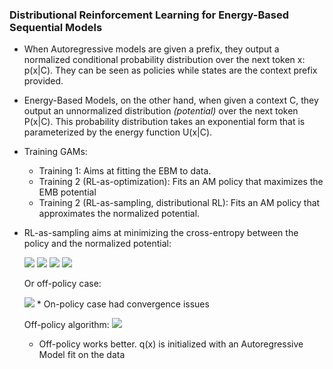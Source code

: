 
### Distributional Reinforcement Learning for Energy-Based Sequential Models


* When Autoregressive models are given a prefix, they output a normalized conditional probability distribution over the next token x: p(x|C). They can be seen as policies while states are the context prefix provided. 
* Energy-Based Models, on the other hand, when given a context C, they output an unnormalized distribution _(potential)_ over the next token P(x|C). This probability distribution takes an exponential form that is parameterized by the energy function U(x|C).
* Training GAMs:
    * Training 1: Aims at fitting the EBM to data.
    * Training 2 (RL-as-optimization): Fits an AM policy that maximizes the EMB potential
    * Training 2 (RL-as-sampling, distributional RL): Fits  an AM policy that approximates the normalized potential. 
* RL-as-sampling aims at minimizing the cross-entropy between the policy and the normalized potential:


   <img src="https://render.githubusercontent.com/render/math?math=\nabla\theta CE(p, \pi_{\theta}) = - \sum_x{p(x) \nabla_\theta log \pi_{\theta}(x) }">

   <img src="https://render.githubusercontent.com/render/math?math==- \mathbb{E}_{x \sim \pi_{\theta} (.)} \frac{p(x)}{\pi_{\theta}(x)} \nabla_\theta log  \pi_{\theta}(x)">

    <img src="https://render.githubusercontent.com/render/math?math== - \mathbb{E}_{x \sim \pi_{\theta} (.)} \frac{1}{Z} \frac{P(x)}{\pi_{\theta}(x)} \nabla_\theta log  \pi_{\theta}(x) \\ "> 
    
    
     <img src="https://render.githubusercontent.com/render/math?math==  - \frac{1}{Z} \mathbb{E}_{x \sim \pi_{\theta} (.)}  \frac{P(x)}{  \pi_{\theta}(x)} \nabla_\theta log  \pi_{\theta}(x) ">
     
     Or off-policy case:

     <img src="https://render.githubusercontent.com/render/math?math=- \frac{1}{Z} \mathbb{E}_{x \sim \q(.)}  \frac{P(x)}{  \q(x)} \nabla_\theta log  \pi_{\theta}(x) ">
     * On-policy case had convergence issues

     Off-policy algorithm: 
     <img src="https://i.ibb.co/yykxkHY/Screenshot-from-2020-05-05-22-09-54.png">
   * Off-policy works better. q(x) is initialized with an Autoregressive Model fit on the data
